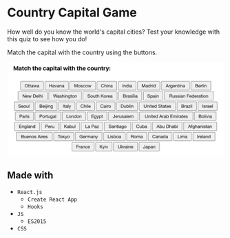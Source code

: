 # Country Capital Game

How well do you know the world's capital cities? Test your knowledge with this quiz to see how you do!

Match the capital with the country using the buttons.

![Screenshot of the game](./docs/img/screenshot.png)

## Made with

- `React.js`
  - `Create React App`
  - `Hooks`
- `JS`
  - `ES2015`
- `CSS`
